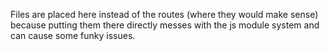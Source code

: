 Files are placed here instead of the routes (where they would make sense) because
putting them there directly messes with the js module system and can cause
some funky issues.
